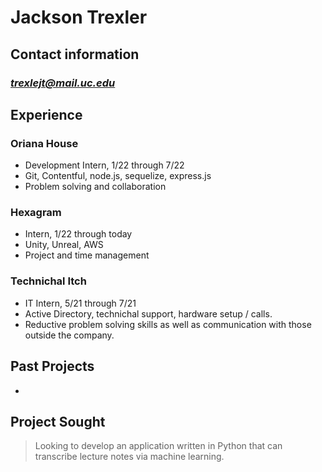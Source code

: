 # **Jackson Trexler**
## **Contact information**
### *trexlejt@mail.uc.edu*

## **Experience**
### Oriana House
- Development Intern, 1/22 through 7/22
- Git, Contentful, node.js, sequelize, express.js
- Problem solving and collaboration

### Hexagram
- Intern, 1/22 through today
- Unity, Unreal, AWS
- Project and time management

### Technichal Itch
- IT Intern, 5/21 through 7/21
- Active Directory, technichal support, hardware setup / calls.
- Reductive problem solving skills as well as communication with those outside the company.

## Past Projects
- 
## **Project Sought**
> Looking to develop an application written in Python that can transcribe lecture notes via machine learning.
